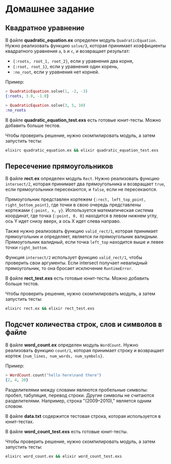 # Домашнее задание

## Квадратное уравнение

В файле **quadratic_equation.ex** определен модуль `QuadraticEquation`. Нужно реализовать функцию `solve/3`, которая принимает коэффициенты квадратного уравнения `a`, `b` и `c`, и возвращает результат:
- `{:roots, root_1, root_2}`, если у уравнения два корня,
- `{:root, root_1}`, если у уравнения один корень,
- `:no_root`, если у уравнения нет корней.

Пример:

```elixir
> QuadraticEquation.solve(1, -2, -3)
{:roots, 3.0, -1.0}

> QuadraticEquation.solve(3, 5, 10)
:no_roots
```

В файле **quadratic_equation_test.exs** есть готовые юнит-тесты. Можно добавить больше тестов.

Чтобы проверить решение, нужно скомпилировать модуль, а затем запустить тесты:

```bash
elixirc quadratic_equation.ex && elixir quadratic_equation_test.exs
```


## Пересечение прямоугольников

В файле **rect.ex** определен модуль `Rect`. Нужно реализовать функцию `intersect/2`, которая принимает два прямоугольника и возвращает `true`, если прямоугольники пересекаются, и `false`, если не пересекаются.

Прямоугольник представлен кортежем `{:rect, left_top_point, right_bottom_point}`, где точки в свою очередь представлены кортежами `{:point, x, y}`. Используется математическая система координат, где точка `{:point, 0, 0}` находится в левом нижнем углу, ось Y идет снизу вверх, а ось X идет слева направо.

Также нужно реализовать функцию `valid_rect/1`, которая принимает прямоугольник и определяет, является ли прямоугольник валидным. Прямоугольник валидный, если точка `left_top` находится выше и левее точки `right_bottom`.

Функция `intersect/2` использует функцию `valid_rect/1`, чтобы проверить свои аргументы. Если intersect получает невалидный прямоугольник, то она бросает исключение `RuntimeError`.

В файле **rect_test.exs** есть готовые юнит-тесты. Можно добавить больше тестов.

Чтобы проверить решение, нужно скомпилировать модуль, а затем запустить тесты:
```bash
elixirc rect.ex && elixir rect_test.exs
```


## Подсчет количества строк, слов и символов в файле

В файле **word_count.ex** определен модуль `WordCount`. Нужно реализовать функцию `count/1`, которая принимает строку и возвращает кортеж `{num_lines, num_words, num_symbols}`.

Пример:

```elixir
> WordCount.count("hello here\nand there")
{2, 4, 20}
```

Разделителями между словами являются пробельные символы: пробел, табуляция, перевод строки. Другие символы не считаются разделителями. Например, строка "(2009–2010)," является одним словом.

В файле **data.txt** содержится тестовая строка, которая используется в юнит-тестах.

В файле **word_count_test.exs** есть готовые юнит-тесты.

Чтобы проверить решение, нужно скомпилировать модуль, а затем запустить тесты:

```bash
elixirc word_count.ex && elixir word_count_test.exs
```
